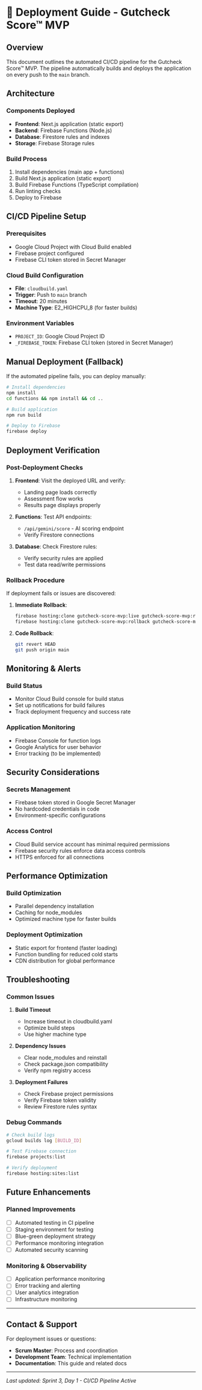 # 🚀 Deployment Guide - Gutcheck Score™ MVP

## **Overview**

This document outlines the automated CI/CD pipeline for the Gutcheck Score™ MVP. The pipeline automatically builds and deploys the application on every push to the `main` branch.

## **Architecture**

### **Components Deployed**
- **Frontend**: Next.js application (static export)
- **Backend**: Firebase Functions (Node.js)
- **Database**: Firestore rules and indexes
- **Storage**: Firebase Storage rules

### **Build Process**
1. Install dependencies (main app + functions)
2. Build Next.js application (static export)
3. Build Firebase Functions (TypeScript compilation)
4. Run linting checks
5. Deploy to Firebase

## **CI/CD Pipeline Setup**

### **Prerequisites**
- Google Cloud Project with Cloud Build enabled
- Firebase project configured
- Firebase CLI token stored in Secret Manager

### **Cloud Build Configuration**
- **File**: `cloudbuild.yaml`
- **Trigger**: Push to `main` branch
- **Timeout**: 20 minutes
- **Machine Type**: E2_HIGHCPU_8 (for faster builds)

### **Environment Variables**
- `PROJECT_ID`: Google Cloud Project ID
- `_FIREBASE_TOKEN`: Firebase CLI token (stored in Secret Manager)

## **Manual Deployment (Fallback)**

If the automated pipeline fails, you can deploy manually:

```bash
# Install dependencies
npm install
cd functions && npm install && cd ..

# Build application
npm run build

# Deploy to Firebase
firebase deploy
```

## **Deployment Verification**

### **Post-Deployment Checks**
1. **Frontend**: Visit the deployed URL and verify:
   - Landing page loads correctly
   - Assessment flow works
   - Results page displays properly

2. **Functions**: Test API endpoints:
   - `/api/gemini/score` - AI scoring endpoint
   - Verify Firestore connections

3. **Database**: Check Firestore rules:
   - Verify security rules are applied
   - Test data read/write permissions

### **Rollback Procedure**
If deployment fails or issues are discovered:

1. **Immediate Rollback**:
   ```bash
   firebase hosting:clone gutcheck-score-mvp:live gutcheck-score-mvp:rollback
   firebase hosting:clone gutcheck-score-mvp:rollback gutcheck-score-mvp:live
   ```

2. **Code Rollback**:
   ```bash
   git revert HEAD
   git push origin main
   ```

## **Monitoring & Alerts**

### **Build Status**
- Monitor Cloud Build console for build status
- Set up notifications for build failures
- Track deployment frequency and success rate

### **Application Monitoring**
- Firebase Console for function logs
- Google Analytics for user behavior
- Error tracking (to be implemented)

## **Security Considerations**

### **Secrets Management**
- Firebase token stored in Google Secret Manager
- No hardcoded credentials in code
- Environment-specific configurations

### **Access Control**
- Cloud Build service account has minimal required permissions
- Firebase security rules enforce data access controls
- HTTPS enforced for all connections

## **Performance Optimization**

### **Build Optimization**
- Parallel dependency installation
- Caching for node_modules
- Optimized machine type for faster builds

### **Deployment Optimization**
- Static export for frontend (faster loading)
- Function bundling for reduced cold starts
- CDN distribution for global performance

## **Troubleshooting**

### **Common Issues**

1. **Build Timeout**
   - Increase timeout in cloudbuild.yaml
   - Optimize build steps
   - Use higher machine type

2. **Dependency Issues**
   - Clear node_modules and reinstall
   - Check package.json compatibility
   - Verify npm registry access

3. **Deployment Failures**
   - Check Firebase project permissions
   - Verify Firebase token validity
   - Review Firestore rules syntax

### **Debug Commands**
```bash
# Check build logs
gcloud builds log [BUILD_ID]

# Test Firebase connection
firebase projects:list

# Verify deployment
firebase hosting:sites:list
```

## **Future Enhancements**

### **Planned Improvements**
- [ ] Automated testing in CI pipeline
- [ ] Staging environment for testing
- [ ] Blue-green deployment strategy
- [ ] Performance monitoring integration
- [ ] Automated security scanning

### **Monitoring & Observability**
- [ ] Application performance monitoring
- [ ] Error tracking and alerting
- [ ] User analytics integration
- [ ] Infrastructure monitoring

---

## **Contact & Support**

For deployment issues or questions:
- **Scrum Master**: Process and coordination
- **Development Team**: Technical implementation
- **Documentation**: This guide and related docs

---

*Last updated: Sprint 3, Day 1 - CI/CD Pipeline Active* 